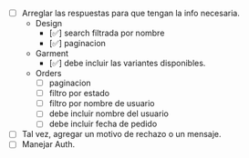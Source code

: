 - [ ] Arreglar las respuestas para que tengan la info necesaria.
  - Design
    - [✅] search filtrada por nombre
    - [✅] paginacion
  - Garment
    - [✅] debe incluir las variantes disponibles.
  - Orders
    - [ ] paginacion
    - [ ] filtro por estado
    - [ ] filtro por nombre de usuario
    - [ ] debe incluir nombre del usuario
    - [ ] debe incluir fecha de pedido
- [ ] Tal vez, agregar un motivo de rechazo o un mensaje.
- [ ] Manejar Auth.
